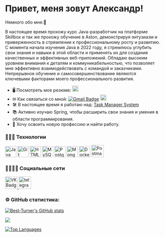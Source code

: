 Привет, меня зовут Александр!
==========================
Немного обо мне:📜

В настоящее время прохожу курс Java-разработчик на платформе Skillbox и так же прохожу обучение в Aston, демонстрируя
энтузиазм и приверженность в стремлении к профессиональному росту и развитию. С момента начала изучения Java в 2022
году, я стремлюсь углубить свои знания и навыки в этой области и применять их для создания качественных и эффективных
веб-приложений. Обладаю высоким уровнем внимания к деталям и коммуникабельностью, что позволяет мне эффективно
взаимодействовать с командой и заказчиками. Непрерывное обучение и самосовершенствование являются ключевыми факторами
моего профессионального развития.

* 🖥️ Посмотреть мое резюме: <a href="http://hh.ru/resume/c3fce0fbff048cfee90039ed1f316269796f6d" target="_blank">
  <img src="https://upload.wikimedia.org/wikipedia/commons/7/79/HeadHunter_logo.png" alt="Telegram" style="width: 20px; height: 20px;">
  </a>
* ✉ Как связаться со
  мной:   <a href="mailto:alexandr_trofimov91@mail.ru"><img src="https://camo.githubusercontent.com/1b7b07ac4213547972bdc77e9dc2a3c4b89e52a1c87352274d437e48dedb308b/68747470733a2f2f696d672e736869656c64732e696f2f62616467652f2d476d61696c2d7265643f7374796c653d666c6174266c6f676f3d476d61696c266c6f676f436f6c6f723d7768697465" alt="Gmail Badge" data-canonical-src="https://img.shields.io/badge/-Gmail-red?style=flat&amp;logo=Gmail&amp;logoColor=white" style="max-width: 100%;"></a>
  <a href="https://t.me/AleksandrTr" target="_blank"><img src="https://cdn-icons-png.freepik.com/256/10975/10975960.png?ga=GA1.1.1683989964.1707595840&semt=ais" alt="Telegram" style="width: 20px; height: 20px;"></a>
* 🛠 В настоящее время я работаю над: [Task Manager System](https://github.com/Best-Turner/Task-Manager-System)
* 📚 Активно изучаю Spring, чтобы расширить свои знания и умения в области программирования.
* 🎯 Хочу освоить новую профессию и найти работу.

### 👨🏽‍💻 Технологии

<p align="left">
<a href="https://www.oracle.com/java/" target="_blank" rel="noreferrer"><img src="https://raw.githubusercontent.com/danielcranney/readme-generator/main/public/icons/skills/java-colored.svg" width="36" height="36" alt="Java" /></a>
<a href="https://git-scm.com/" target="_blank" rel="noreferrer"><img src="https://raw.githubusercontent.com/danielcranney/readme-generator/main/public/icons/skills/git-colored.svg" width="36" height="36" alt="Git" /></a>
<a href="https://developer.mozilla.org/en-US/docs/Glossary/HTML5" target="_blank" rel="noreferrer"><img src="https://raw.githubusercontent.com/danielcranney/readme-generator/main/public/icons/skills/html5-colored.svg" width="36" height="36" alt="HTML5" /></a>
<a href="https://www.mysql.com/" target="_blank" rel="noreferrer"><img src="https://raw.githubusercontent.com/danielcranney/readme-generator/main/public/icons/skills/mysql-colored.svg" width="36" height="36" alt="MySQL" /></a>
<a href="https://www.postgresql.org/" target="_blank" rel="noreferrer"><img src="https://raw.githubusercontent.com/danielcranney/readme-generator/main/public/icons/skills/postgresql-colored.svg" width="36" height="36" alt="PostgreSQL" /></a>
<a href="https://www.mongodb.com/" target="_blank" rel="noreferrer"><img src="https://raw.githubusercontent.com/danielcranney/readme-generator/main/public/icons/skills/mongodb-colored.svg" width="36" height="36" alt="MongoDB" /></a>
<a href="https://www.docker.com/" target="_blank" rel="noreferrer"><img src="https://raw.githubusercontent.com/danielcranney/readme-generator/main/public/icons/skills/docker-colored.svg" width="36" height="36" alt="Docker" /></a>
<a href="https://www.postman.com/" target="_blank" rel="noreferrer"><img src="https://www.vectorlogo.zone/logos/getpostman/getpostman-icon.svg" title="Postman"  alt="Postman" width="40" height="40" /></a>
</p>

### 👨‍👨‍👦‍👦 Социальные сети

 <a href="https://vk.com/avtoritet2" rel="nofollow">
      <img src="https://camo.githubusercontent.com/00c90af3e47852007e89e41dc29ab2f432d03cfb239ab27caefa80d6367d2756/68747470733a2f2f63646e2d69636f6e732d706e672e666c617469636f6e2e636f6d2f3531322f3134352f3134353831332e706e67" width="40" height="40" alt="VK Badge" data-canonical-src="https://cdn-icons-png.flaticon.com/512/145/145813.png" style="max-width: 100%;">
    </a>
<a href="https://t.me/AleksandrTr" rel="nofollow">
      <img src="https://camo.githubusercontent.com/6badd5effe52bef2c64557fa8883104fd1fd80065c2feda39fd2b9ac4a858bae/68747470733a2f2f63646e2d69636f6e732d706e672e666c617469636f6e2e636f6d2f3531322f323131312f323131313634362e706e67" width="40" height="40" alt="telegram group" data-canonical-src="https://cdn-icons-png.flaticon.com/512/2111/2111646.png" style="max-width: 100%;">
    </a>

### ⚙️ GitHub статистика:

<a href="http://www.github.com/Best-Turner"><img src="https://github-readme-stats.vercel.app/api?username=Best-Turner&show_icons=true&hide=stars,&count_private=true&title_color=facc15&text_color=f97316&icon_color=facc15&bg_color=171717&hide_border=true&show_icons=true" alt="Best-Turner's GitHub stats" /></a>

<a href="http://www.github.com/Best-Turner"><img src="https://github-readme-streak-stats.herokuapp.com/?user=Best-Turner&stroke=f97316&background=171717&ring=facc15&fire=facc15&currStreakNum=f97316&currStreakLabel=facc15&sideNums=f97316&sideLabels=f97316&dates=f97316&hide_border=true" /></a>

<a href="https://github.com/Best-Turner" align="left"><img src="https://github-readme-stats.vercel.app/api/top-langs/?username=Best-Turner&langs_count=10&title_color=facc15&text_color=f97316&icon_color=facc15&bg_color=171717&hide_border=true&locale=en&custom_title=Top%20%Languages" alt="Top Languages" /></a>
